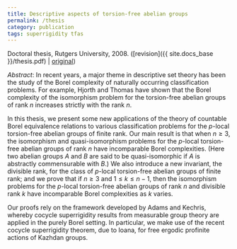 ```yaml
---
title: Descriptive aspects of torsion-free abelian groups
permalink: /thesis
category: publication
tags: superrigidity tfas
---
```


Doctoral thesis, Rutgers University, 2008. ([revision]({{ site.docs_base }}/thesis.pdf) \| [original](http://dx.doi.org/doi:10.7282/T3NS0V7D))<!--more-->

*Abstract*: In recent years, a major theme in descriptive set theory has been the study of the Borel complexity of naturally occurring classification problems. For example, Hjorth and Thomas have shown that the Borel complexity of the isomorphism problem for the torsion-free abelian groups of rank $n$ increases strictly with the rank $n$.

In this thesis, we present some new applications of the theory of countable Borel equivalence relations to various classification problems for the $p$-local torsion-free abelian groups of finite rank. Our main result is that when $n\geq3$, the isomorphism and quasi-isomorphism problems for the $p$-local torsion-free abelian groups of rank $n$ have incomparable Borel complexities.  (Here two abelian groups $A$ and $B$ are said to be quasi-isomorphic if $A$ is abstractly commensurable with $B$.)  We also introduce a new invariant, the divisible rank, for the class of $p$-local torsion-free abelian groups of finite rank; and we prove that if $n\geq3$ and $1\leq k\leq n-1$, then the isomorphism problems for the $p$-local torsion-free abelian groups of rank $n$ and divisible rank $k$ have incomparable Borel complexities as $k$ varies.

Our proofs rely on the framework developed by Adams and Kechris, whereby cocycle superrigidity results from measurable group theory are applied in the purely Borel setting.  In particular, we make use of the recent cocycle superrigidity theorem, due to Ioana, for free ergodic profinite actions of Kazhdan groups.
